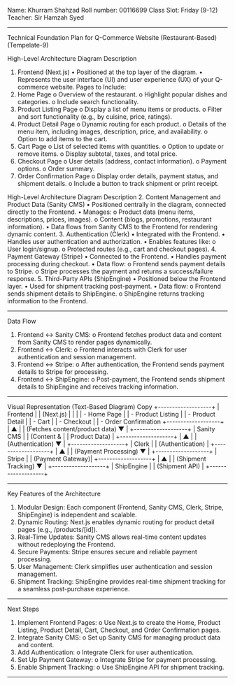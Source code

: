 

Name:        Khurram Shahzad
Roll number:  00116699
Class Slot:   Friday (9-12)
Teacher:   Sir Hamzah Syed
________________________________________
Technical Foundation Plan for Q-Commerce Website (Restaurant-Based) (Tempelate-9)

High-Level Architecture Diagram Description
1. Frontend (Next.js)
•	Positioned at the top layer of the diagram.
•	Represents the user interface (UI) and user experience (UX) of your Q-commerce website.
Pages to Include:
1.	Home Page
o	Overview of the restaurant.
o	Highlight popular dishes and categories.
o	Include search functionality.
2.	Product Listing Page
o	Display a list of menu items or products.
o	Filter and sort functionality (e.g., by cuisine, price, ratings).
3.	Product Detail Page
o	Dynamic routing for each product.
o	Details of the menu item, including images, description, price, and availability.
o	Option to add items to the cart.
4.	Cart Page
o	List of selected items with quantities.
o	Option to update or remove items.
o	Display subtotal, taxes, and total price.
5.	Checkout Page
o	User details (address, contact information).
o	Payment options.
o	Order summary.
6.	Order Confirmation Page
o	Display order details, payment status, and shipment details.
o	Include a button to track shipment or print receipt.

High-Level Architecture Diagram Description
2. Content Management and Product Data (Sanity CMS)
•	Positioned centrally in the diagram, connected directly to the Frontend.
•	Manages:
o	Product data (menu items, descriptions, prices, images).
o	Content (blogs, promotions, restaurant information).
•	Data flows from Sanity CMS to the Frontend for rendering dynamic content.
3. Authentication (Clerk)
•	Integrated with the Frontend.
•	Handles user authentication and authorization.
•	Enables features like:
o	User login/signup.
o	Protected routes (e.g., cart and checkout pages).
4. Payment Gateway (Stripe)
•	Connected to the Frontend.
•	Handles payment processing during checkout.
•	Data flow:
o	Frontend sends payment details to Stripe.
o	Stripe processes the payment and returns a success/failure response.
5. Third-Party APIs (ShipEngine)
•	Positioned below the Frontend layer.
•	Used for shipment tracking post-payment.
•	Data flow:
o	Frontend sends shipment details to ShipEngine.
o	ShipEngine returns tracking information to the Frontend.
________________________________________
Data Flow
1.	Frontend ↔ Sanity CMS:
o	Frontend fetches product data and content from Sanity CMS to render pages dynamically.
2.	Frontend ↔ Clerk:
o	Frontend interacts with Clerk for user authentication and session management.
3.	Frontend ↔ Stripe:
o	After authentication, the Frontend sends payment details to Stripe for processing.
4.	Frontend ↔ ShipEngine:
o	Post-payment, the Frontend sends shipment details to ShipEngine and receives tracking information.
________________________________________
Visual Representation (Text-Based Diagram)
Copy
+-------------------+
|     Frontend      |
|   (Next.js)       |
|                   |
| - Home Page       |
| - Product Listing |
| - Product Detail  |
| - Cart            |
| - Checkout        |
| - Order Confirmation
+-------------------+
        |  ▲
        |  | (Fetches content/product data)
        ▼  |
+-------------------+
|  Sanity CMS       |
|  (Content &       |
|   Product Data)   |
+-------------------+
        |  ▲
        |  | (Authentication)
        ▼  |
+-------------------+
|     Clerk         |
|  (Authentication) |
+-------------------+
        |  ▲
        |  | (Payment Processing)
        ▼  |
+-------------------+
|     Stripe        |
|  (Payment Gateway)|
+-------------------+
        |  ▲
        |  | (Shipment Tracking)
        ▼  |
+-------------------+
|   ShipEngine      |
|  (Shipment API)   |
+-------------------+
________________________________________
 

Key Features of the Architecture
1.	Modular Design: Each component (Frontend, Sanity CMS, Clerk, Stripe, ShipEngine) is independent and scalable.
2.	Dynamic Routing: Next.js enables dynamic routing for product detail pages (e.g., /products/[id]).
3.	Real-Time Updates: Sanity CMS allows real-time content updates without redeploying the Frontend.
4.	Secure Payments: Stripe ensures secure and reliable payment processing.
5.	User Management: Clerk simplifies user authentication and session management.
6.	Shipment Tracking: ShipEngine provides real-time shipment tracking for a seamless post-purchase experience.
________________________________________
Next Steps
1.	Implement Frontend Pages:
o	Use Next.js to create the Home, Product Listing, Product Detail, Cart, Checkout, and Order Confirmation pages.
2.	Integrate Sanity CMS:
o	Set up Sanity CMS for managing product data and content.
3.	Add Authentication:
o	Integrate Clerk for user authentication.
4.	Set Up Payment Gateway:
o	Integrate Stripe for payment processing.
5.	Enable Shipment Tracking:
o	Use ShipEngine API for shipment tracking.
________________________________________

